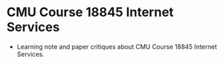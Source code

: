 # CMU Course 18845 Internet Services

* Learning note and paper critiques about CMU Course 18845 Internet Services.
